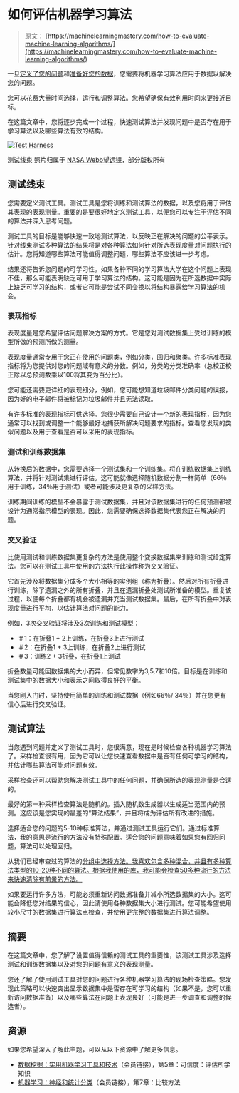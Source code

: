 # 如何评估机器学习算法

> 原文： [https://machinelearningmastery.com/how-to-evaluate-machine-learning-algorithms/](https://machinelearningmastery.com/how-to-evaluate-machine-learning-algorithms/)

一旦[定义了您的问题](http://machinelearningmastery.com/how-to-define-your-machine-learning-problem/ "How to Define Your Machine Learning Problem")和[准备好您的数据](http://machinelearningmastery.com/how-to-prepare-data-for-machine-learning/ "How to Prepare Data For Machine Learning")，您需要将机器学习算法应用于数据以解决您的问题。

您可以花费大量时间选择，运行和调整算法。您希望确保有效利用时间来更接近目标。

在这篇文章中，您将逐步完成一个过程，快速测试算法并发现问题中是否存在用于学习算法以及哪些算法有效的结构。

[![Test Harness](img/2624449a5b217ca3c2a96331e936a106.jpg)](https://3qeqpr26caki16dnhd19sv6by6v-wpengine.netdna-ssl.com/wp-content/uploads/2013/12/test-harness.jpg)

测试线束
照片归属于 [NASA Webb望远镜](http://www.flickr.com/photos/nasawebbtelescope/8721550190/sizes/l/)，部分版权所有

## 测试线束

您需要定义测试工具。测试工具是您将训练和测试算法的数据，以及您将用于评估其表现的表现测量。重要的是要很好地定义测试工具，以便您可以专注于评估不同的算法并深入思考问题。

测试工具的目标是能够快速一致地测试算法，以反映正在解决的问题的公平表示。针对线束测试多种算法的结果将是对各种算法如何针对所选表现度量对问题执行的估计。您将知道哪些算法可能值得调整问题，哪些算法不应该进一步考虑。

结果还将告诉您问题的可学习性。如果各种不同的学习算法大学在这个问题上表现不佳，那么可能表明缺乏可用于学习算法的结构。这可能是因为在所选数据中实际上缺乏可学习的结构，或者它可能是尝试不同变换以将结构暴露给学习算法的机会。

### 表现指标

表现度量是您希望评估问题解决方案的方式。它是您对测试数据集上受过训练的模型所做的预测所做的测量。

表现度量通常专用于您正在使用的问题类，例如分类，回归和聚类。许多标准表现指标将为您提供对您的问题域有意义的分数。例如，分类的分类准确率（总校正校正除以总预测数乘以100将其变为百分比）。

您可能还需要更详细的表现细分，例如，您可能想知道垃圾邮件分类问题的误报，因为好的电子邮件将被标记为垃圾邮件并且无法读取。

有许多标准的表现指标可供选择。您很少需要自己设计一个新的表现指标，因为您通常可以找到或调整一个能够最好地捕获所解决问题要求的指标。查看您发现的类似问题以及用于查看是否可以采用的表现指标。

### 测试和训练数据集

从转换后的数据中，您需要选择一个测试集和一个训练集。将在训练数据集上训练算法，并将针对测试集进行评估。这可能就像选择随机数据分割一样简单（66％用于训练，34％用于测试）或者可能涉及更复杂的采样方法。

训练期间训练的模型不会暴露于测试数据集，并且对该数据集进行的任何预测都被设计为通常指示模型的表现。因此，您需要确保选择数据集代表您正在解决的问题。

### 交叉验证

比使用测试和训练数据集更复杂的方法是使用整个变换数据集来训练和测试给定算法。您可以在测试工具中使用的方法执行此操作称为交叉验证。

它首先涉及将数据集分成多个大小相等的实例组（称为折叠）。然后对所有折叠进行训练，除了遗漏之外的所有折叠，并且在遗漏折叠处测试所准备的模型。重复该过程，以便每个折叠都有机会被遗漏并充当测试数据集。最后，在所有折叠中对表现度量进行平均，以估计算法对问题的能力。

例如，3次交叉验证将涉及3次训练和测试模型：

*   ＃1：在折叠1 + 2上训练，在折叠3上进行测试
*   ＃2：在折叠1 + 3上训练，在折叠2上进行测试
*   ＃3：训练2 + 3折叠，在折叠1上测试

折叠数量可能因数据集的大小而异，但常见数字为3,5,7和10倍。目标是在训练和测试集中的数据大小和表示之间取得良好的平衡。

当您刚入门时，坚持使用简单的训练和测试数据（例如66％/ 34％）并在您更有信心后进行交叉验证。

## 测试算法

当您遇到问题并定义了测试工具时，您很满意，现在是时候检查各种机器学习算法了。采样检查很有用，因为它可以让您快速查看数据中是否有任何可学习的结构，并估计哪些算法可能对问题有效。

采样检查还可以帮助您解决测试工具中的任何问题，并确保所选的表现测量是合适的。

最好的第一种采样检查算法是随机的。插入随机数生成器以生成适当范围内的预测。这应该是您实现的最差的“算法结果”，并且将成为评估所有改进的措施。

选择适合您的问题的5-10种标准算法，并通过测试工具运行它们。通过标准算法，我的意思是流行的方法没有特殊配置。适合您的问题意味着如果您有回归问题，算法可以处理回归。

从我们已经审查过的算法的[分组中选择方法。我喜欢包含多种混合，并且有多种算法类型的10-20种不同的算法。根据我使用的库，我可能会检查50多种流行的方法来快速清除有前景的方法。](http://machinelearningmastery.com/a-tour-of-machine-learning-algorithms/ "A Tour of Machine Learning Algorithms")

如果要运行许多方法，可能必须重新访问数据准备并减小所选数据集的大小。这可能会降低您对结果的信心，因此请使用各种数据集大小进行测试。您可能希望使用较小尺寸的数据集进行算法点检查，并使用更完整的数据集进行算法调整。

## 摘要

在这篇文章中，您了解了设置值得信赖的测试工具的重要性，该测试工具涉及选择测试和训练数据集以及对您的问题有意义的表现测量。

您还了解了使用测试工具对您的问题进行各种机器学习算法的现场检查策略。您发现此策略可以快速突出显示数据集中是否存在可学习的结构（如果不是，您可以重新访问数据准备）以及哪些算法在问题上表现良好（可能是进一步调查和调整的候选者）。

## 资源

如果您希望深入了解此主题，可以从以下资源中了解更多信息。

*   [数据挖掘：实用机器学习工具和技术](http://www.amazon.com/dp/0123748569?tag=inspiredalgor-20)（会员链接），第5章：可信度：评估所学知识
*   [机器学习：神经和统计分类](http://www.amazon.com/dp/8188689734?tag=inspiredalgor-20)（会员链接），第7章：比较方法
